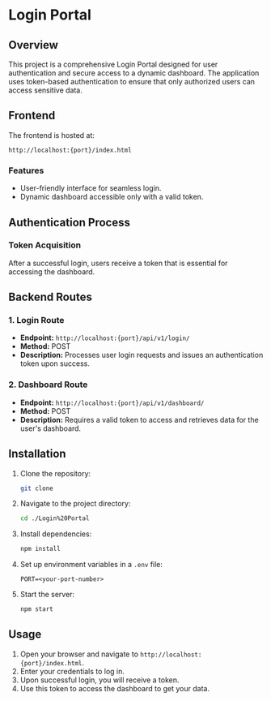 # Login Portal

## Overview

This project is a comprehensive Login Portal designed for user authentication and secure access to a dynamic dashboard. The application uses token-based authentication to ensure that only authorized users can access sensitive data.

## Frontend

The frontend is hosted at:

```
http://localhost:{port}/index.html
```

### Features

- User-friendly interface for seamless login.
- Dynamic dashboard accessible only with a valid token.

## Authentication Process

### Token Acquisition

After a successful login, users receive a token that is essential for accessing the dashboard.

## Backend Routes

### 1. Login Route

- **Endpoint:** `http://localhost:{port}/api/v1/login/`
- **Method:** POST
- **Description:** Processes user login requests and issues an authentication token upon success.

### 2. Dashboard Route

- **Endpoint:** `http://localhost:{port}/api/v1/dashboard/`
- **Method:** POST
- **Description:** Requires a valid token to access and retrieves data for the user's dashboard.

## Installation

1. Clone the repository:
   ```bash
   git clone 
   ```
   
2. Navigate to the project directory:
   ```bash
   cd ./Login%20Portal
   ```

3. Install dependencies:
   ```bash
   npm install
   ```

4. Set up environment variables in a `.env` file:
   ```env
   PORT=<your-port-number>
   ```

5. Start the server:
   ```bash
   npm start
   ```

## Usage

1. Open your browser and navigate to `http://localhost:{port}/index.html`.
2. Enter your credentials to log in.
3. Upon successful login, you will receive a token.
4. Use this token to access the dashboard to get your data.


